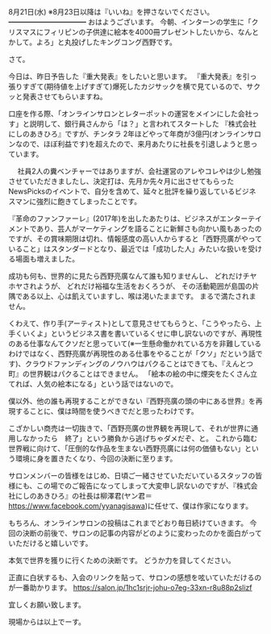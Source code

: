 8月21日(水) ※8月23日以降は『いいね』を押さないでください。
━━━━━━━━━━━
おはようございます。
今朝、インターンの学生に「クリスマスにフィリピンの子供達に絵本を4000冊プレゼントしたいから、なんとかして。よろ」と丸投げしたキングコング西野です。

さて。

今日は、昨日予告した『重大発表』をしたいと思います。
『重大発表』を引っ張りすぎて(期待値を上げすぎて)爆死したカジサックを横で見ているので、サクッと発表させてもらいますね。

口座を作る際、「オンラインサロンとレターポットの運営をメインにした会社っす」と説明して、銀行員さんから「は？」と言われてスタートした
『株式会社にしのあきひろ』ですが、チンタラ
2年ほどやって年商が3億円(オンラインサロンなので、ほぼ利益です)を超えたので、来月あたりに社長を引退しようと思っています。

　
社員2人の糞ベンチャーではありますが、会社運営のアレやコレやは少し勉強させていただきましたし、決定打は、先月か先々月に出させてもらったNewsPicksのイベントで、自分を含めて、延々と批評を繰り返しているビジネスマンに強烈に飽きてしまったことです。

『革命のファンファーレ』(2017年)を出したあたりは、ビジネスがエンターテイメントであり、芸人がマーケティングを語ることに新鮮さも向かい風もあったのですが、その賞味期限は切れ、情報感度の高い人からすると「西野亮廣がやっていること」はスタンダードとなり、最近では「成功した人」みたいな扱いを受ける場面も増えました。

成功も何も、世界的に見たら西野亮廣なんて誰も知りませんし、
どれだけチヤホヤされようが、
どれだけ裕福な生活をおくろうが、
その活動範囲が島国の片隅である以上、心は飢えていますし、喉は渇いたままです。
まるで満たされません。

くわえて、作り手(アーティスト)として意見させてもらうと、「こうやったら、上手くいくよ」というビジネス書を書いているくせに申し訳ないのですが、再現性のある仕事なんてクソだと思っていて(※一生懸命働かれている方を非難しているわけではなく、西野亮廣が再現性のある仕事をやることが「クソ」だという話です)、クラウドファンディングのノウハウはパクることはできても、『えんとつ町』の世界観はパクることはできません。
「絵本の絵の中に煙突をたくさん立てれば、人気の絵本になる」という話ではないので。

僕以外、他の誰も再現することができない『西野亮廣の頭の中にある世界』を再現することに、僕は時間を使うべきでだと思ったわけです。

こざかしい商売は一切抜きで、「西野亮廣の世界観を再現して、それが世界に通用しなかったら　終了」という勝負から逃げちゃダメだぞ、と。
これから臨む世界戦に向けて、「圧倒的な作品を生まない西野亮廣には何の価値もない」という環境に身を置きたくなり、今回の決断に至ります。

サロンメンバーの皆様をはじめ、日頃ご一緒させていただいているスタッフの皆様にも、この場でのご報告になってしまって大変申し訳ないのですが、『株式会社にしのあきひろ』の社長は柳澤君(ヤン君＝https://www.facebook.com/yyanagisawa)に任せて、僕は作家になります。

もちろん、オンラインサロンの投稿はこれまでどおり毎日続けていきます。
今回の決断の前後で、サロンの記事の内容がどのように変わったのかを面白がっていただけると嬉しいです。

本気で世界を獲りに行くための決断です。
どうか力を貸してください。

正直に白状するも、入会のリンクを貼って、サロンの感想を呟いていただけるのが一番助かります。
https://salon.jp/1hc1srjr-johu-o7eg-33xn-r8u88p2slizf

宜しくお願い致します。

現場からは以上でーす。
